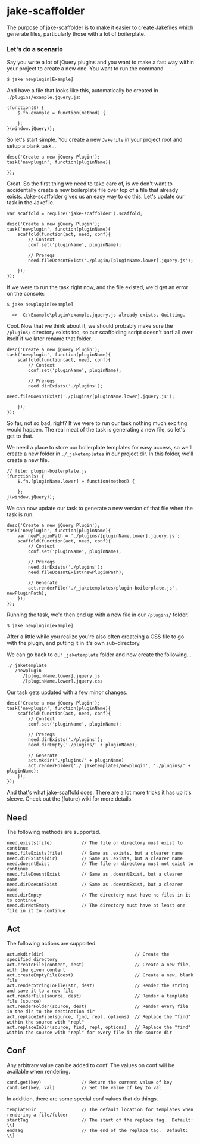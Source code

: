jake-scaffolder
===============

The purpose of jake-scaffolder is to make it easier to create Jakefiles which generate files, particularly those with a lot of boilerplate.

### Let's do a scenario

Say you write a lot of jQuery plugins and you want to make a fast way within your project to create a new one.  You want to run the command

```
$ jake newplugin[Example]
```

And have a file that looks like this, automatically be created in `./plugins/example.jquery.js`:

```
(function($) {
    $.fn.example = function(method) {

    };
}(window.jQuery));
```

So let's start simple.  You create a new `Jakefile` in your project root and setup a blank task...

```
desc('Create a new jQuery Plugin');
task('newplugin', function(pluginName){
    
});
```

Great.  So the first thing we need to take care of, is we don't want to accidentally create a new boilerplate file over top of a file that already exists.  Jake-scaffolder gives us an easy way to do this.  Let's update our task in the Jakefile.

```
var scaffold = require('jake-scaffolder').scaffold;

desc('Create a new jQuery Plugin');
task('newplugin', function(pluginName){
    scaffold(function(act, need, conf){
        // Context
        conf.set('pluginName', pluginName);

        // Prereqs
        need.fileDoesntExist('./plugin/[pluginName.lower].jquery.js');

    });
});
```

If we were to run the task right now, and the file existed, we'd get an error on the console:

```
$ jake newplugin[example]

  =>  C:\Example\plugin\example.jquery.js already exists. Quitting.

```

Cool. Now that we think about it, we should probably make sure the `/plugins/` directory exists too, so our scaffolding script doesn't barf all over itself if we later rename that folder.

```
desc('Create a new jQuery Plugin');
task('newplugin', function(pluginName){
    scaffold(function(act, need, conf){
        // Context
        conf.set('pluginName', pluginName);
                
        // Prereqs
        need.dirExists('./plugins');
        need.fileDoesntExist('./plugins/[pluginName.lower].jquery.js');

    });
});
```

So far, not so bad, right?  If we were to run our task nothing much exciting would happen.  The real meat of the task is generating a new file, so let's get to that.

We need a place to store our boilerplate templates for easy access, so we'll create a new folder in `./_jaketemplates` in our project dir.  In this folder, we'll create a new file.

```
// file: plugin-boilerplate.js
(function($) {
    $.fn.[pluginName.lower] = function(method) {

    };
}(window.jQuery));
```

We can now update our task to generate a new version of that file when the task is run.

```
desc('Create a new jQuery Plugin');
task('newplugin', function(pluginName){
    var newPluginPath = './plugins/[pluginName.lower].jquery.js';
    scaffold(function(act, need, conf){        
        // Context
        conf.set('pluginName', pluginName);
        
        // Prereqs
        need.dirExists('./plugins');
        need.fileDoesntExist(newPluginPath);

        // Generate
        act.renderFile('./_jaketemplates/plugin-boilerplate.js', newPluginPath);
    });
});
```

Running the task, we'd then end up with a new file in our `/plugins/` folder.

```$ jake newplugin[example]```

After a little while you realize you're also often createing a CSS file to go with the plugin, and putting it in it's own sub-directory.

We can go back to our `_jaketemplate` folder and now create the following...

```
./_jaketemplate
   /newplugin
      /[pluginName.lower].jquery.js
      /[pluginName.lower].jquery.css
```

Our task gets updated with a few minor changes.

```
desc('Create a new jQuery Plugin');
task('newplugin', function(pluginName){
    scaffold(function(act, need, conf){
        // Context
        conf.set('pluginName', pluginName);
        
        // Prereqs
        need.dirExists('./plugins');
        need.dirEmpty('./plugins/' + pluginName);

        // Generate
        act.mkdir('./plugins/' + pluginName)
        act.renderFolder('./_jaketemplates/newplugin', './plugins/' + pluginName);
    });
});
```

And that's what jake-scaffold does.  There are a lot more tricks it has up it's sleeve.  Check out the (future) wiki for more details.

## Need

The following methods are supported.

```
need.exists(file)           // The file or directory must exist to continue
need.fileExists(file)       // Same as .exists, but a clearer name
need.dirExists(dir)         // Same as .exists, but a clearer name
need.doesntExist            // The file or directory must not exist to continue
need.fileDoesntExist        // Same as .doesntExist, but a clearer name
need.dirDoesntExist         // Same as .doesntExist, but a clearer name
need.dirEmpty               // The directory must have no files in it to continue
need.dirNotEmpty            // The directory must have at least one file in it to continue
```

## Act

The following actions are supported.

```
act.mkdir(dir)                                  // Create the specified directory
act.createFile(content, dest)                   // Create a new file, with the given content
act.createEmptyFile(dest)                       // Create a new, blank file
act.renderStringToFile(str, dest)               // Render the string and save it to a new file
act.renderFile(source, dest)                    // Render a template file (source)
act.renderFolder(source, dest)                  // Render every file in the dir to the destination dir
act.replaceInFile(source, find, repl, options)  // Replace the "find" within the source with "repl"
act.replaceInDir(source, find, repl, options)   // Replace the "find" within the source with "repl" for every file in the source dir
```

## Conf

Any arbitrary value can be added to conf.  The values on conf will be available when rendering.

```
conf.get(key)               // Return the current value of key
conf.set(key, val)          // Set the value of key to val
```

In addition, there are some special conf values that do things.

```
templateDir                 // The default location for templates when rendering a file/folder
startTag                    // The start of the replace tag.  Default:  \\[
endTag                      // The end of the replace tag.  Default:  \\]
```